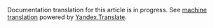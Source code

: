 Documentation translation for this article is in progress.
See
[machine translation](https://z5h64q92x9.net/proxy_u/ru-en.en/http/hhru.github.io/api/rendered-docs/docs/employer_negotiations.md.html) powered by
[Yandex.Translate](https://translate.yandex.com/translate).
